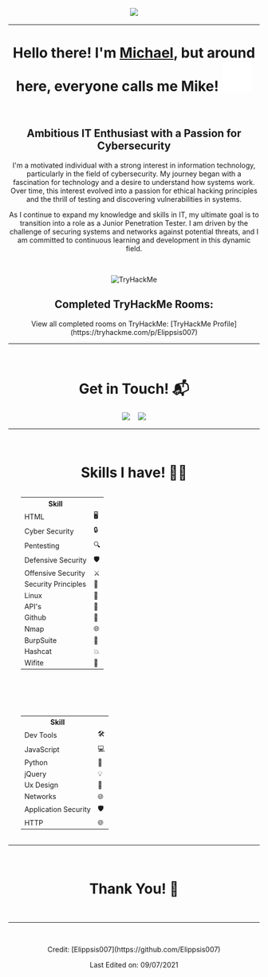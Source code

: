 <!-- Header Section -->
<p align="center">
  <img src="https://miro.medium.com/max/2048/1*OohqW5DGh9CQS4hLY5FXzA.png" height="230"/>
</p>
<hr>
<!-- Introduction Section -->
<h1 align="center">Hello there! I'm <a href="https://github.com/Elippsis007" target="_blank">Michael</a>, but around here, everyone calls me Mike! <img src="https://github.com/Kathryn-Jie/Kathryn-Jie/blob/main/wave.gif" width="60px"/></h1>

<br>

<!-- Introduction Section -->
<h2 align="center">Ambitious IT Enthusiast with a Passion for Cybersecurity</h2>
<p align="center">I'm a motivated individual with a strong interest in information technology, particularly in the field of cybersecurity. My journey began with a fascination for technology and a desire to understand how systems work. Over time, this interest evolved into a passion for ethical hacking principles and the thrill of testing and discovering vulnerabilities in systems.</p>
<p align="center">As I continue to expand my knowledge and skills in IT, my ultimate goal is to transition into a role as a Junior Penetration Tester. I am driven by the challenge of securing systems and networks against potential threats, and I am committed to continuous learning and development in this dynamic field.</p>
<br>

<!-- TryHackMe Badge -->
<p align="center">
  <img src="https://tryhackme-badges.s3.amazonaws.com/Elippsis007.png" alt="TryHackMe">
</p>

<!-- Completed TryHackMe Rooms -->
<h2 align="center">Completed TryHackMe Rooms:</h2>

<p align="center">
  View all completed rooms on TryHackMe: [TryHackMe Profile](https://tryhackme.com/p/Elippsis007)
</p>

<hr>
<br>

<!-- Contact Section -->
<h1 align="center">Get in Touch! 📬</h1>
<p align="center">
  <a href="https://www.linkedin.com/in/michael-d-88947716a?lipi=urn%3Ali%3Apage%3Ad_flagship3_profile_view_base_contact_details%3BLR4xtLbMTR6TOMJ5yCS2BA%3D%3D" target="_blank"><img src="https://img.shields.io/badge/Michael%20D-0077B5?style=for-the-badge&logo=linkedin&logoColor=white" /></a>&nbsp;&nbsp;&nbsp;
  <a href="https://www.github.com/Elippsis007" target="_blank"><img src="https://img.shields.io/badge/Elippsis007-100000?style=for-the-badge&logo=github&logoColor=white" /></a>
</p>
<hr>
<br>

<!-- Skills Section -->
<h1 align="center">Skills I have! 🤸‍♂</h1>

<div align="center">
  
  <!-- First Table (Horizontally Displayed) -->
  <div style="display: inline-block; width: 90%;">
    <table>
      <tr>
        <th>Skill</th>
        <th></th>
      </tr>
      <tr>
        <td>HTML</td>
        <td>🖥️</td>
      </tr>
      <tr>
        <td>Cyber Security</td>
        <td>🔒</td>
      </tr>
      <tr>
        <td>Pentesting</td>
        <td>🔍</td>
      </tr>
      <tr>
        <td>Defensive Security</td>
        <td>🛡️</td>
      </tr>
      <tr>
        <td>Offensive Security</td>
        <td>⚔️</td>
      </tr>
      <tr>
        <td>Security Principles</td>
        <td>🔑</td>
      </tr>
      <tr>
        <td>Linux</td>
        <td>🐧</td>
      </tr>
      <tr>
        <td>API's</td>
        <td>🔌</td>
      </tr>
      <tr>
        <td>Github</td>
        <td>🐙</td>
      </tr>
      <tr>
        <td>Nmap</td>
        <td>🌐</td>
      </tr>
      <tr>
        <td>BurpSuite</td>
        <td>🔧</td>
      </tr>
      <tr>
        <td>Hashcat</td>
        <td>💥</td>
      </tr>
      <tr>
        <td>Wifite</td>
        <td>📡</td>
      </tr>
    </table>
  </div>
  
  <!-- Add a bit less space between the tables -->
  <br><br>
  
  <!-- Second Table (Same Format, Beneath First Table) -->
  <div style="display: inline-block; width: 90%;">
    <table>
      <tr>
        <th>Skill</th>
        <th></th>
      </tr>
      <tr>
        <td>Dev Tools</td>
        <td>🛠️</td>
      </tr>
      <tr>
        <td>JavaScript</td>
        <td>💻</td>
      </tr>
      <tr>
        <td>Python</td>
        <td>🐍</td>
      </tr>
      <tr>
        <td>jQuery</td>
        <td>💡</td>
      </tr>
      <tr>
        <td>Ux Design</td>
        <td>🎨</td>
      </tr>
      <tr>
        <td>Networks</td>
        <td>🌐</td>
      </tr>
      <tr>
        <td>Application Security</td>
        <td>🛡️</td>
      </tr>
      <tr>
        <td>HTTP</td>
        <td>🌐</td>
      </tr>
    </table>
  </div>
  
</div>

<hr>
<br>

<!-- Thank You Section -->
<h1 align="center">Thank You! 🤵</h1>
<br>
<hr>
<br>

<!-- Footer Section -->
<p align="center">Credit: [Elippsis007](https://github.com/Elippsis007)</p>
<p align="center">Last Edited on: 09/07/2021</p>
